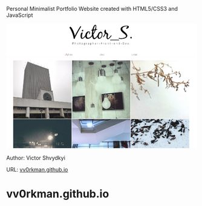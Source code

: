 <p>Personal Minimalist Portfolio Website created with HTML5/CSS3 and JavaScript</p>

<img src="https://github.com/vv0rkman/vv0rkman.github.io/blob/master/main.png">

Author: Victor Shvydkyi

URL: <a href="https://vv0rkman.github.io">vv0rkman.github.io</a>
# vv0rkman.github.io
